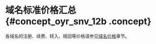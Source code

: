 # 域名标准价格汇总 {#concept_oyr_snv_12b .concept}

各域名的注册、续费、转入、赎回等价格请参见[域名价格](../../../../intl.zh-CN/产品定价/域名价格.md#)章节。

